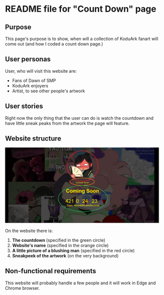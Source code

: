# README file for "Count Down" page 

## Purpose

<p>This page's purpose is to show, when will a collection of KoduArk fanart will come out (and how I coded a count down page.) </p>

## User personas

<p>User, who will visit this website are:</p>

* Fans of Dawn of SMP
* KoduArk enjoyers
* Artist, to see other people's artwork

## User stories

<p>Right now the only thing that the user can do is watch the countdown and have little sneak peaks from the artwork the page will feature.</p>

## Website structure

![Screenshot of the website](./img/funny_website.png)

<p>On the website there is:</p>

1. **The countdown** (specified in the green circle)
1. **Website's name** (specified in the orange circle)
1. **A little picture of a blushing man** (specified in the red circle)
1. **Sneakpeek of the artwork** (on the very background)

## Non-functional requirements

<p>This website will probably handle a few people and it will work in Edge and Chrome browser.</p>
